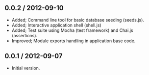 
0.0.2 / 2012-09-10
------------------

 * Added; Command line tool for basic database seeding (seeds.js).
 * Added; Interactive application shell (shell.js)
 * Added; Test suite using Mocha (test framework) and Chai.js (assertions).
 * Improved; Module exports handling in application base code.

0.0.1 / 2012-09-07
------------------

  * Initial version.
